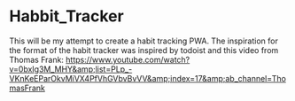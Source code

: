 # Habbit_Tracker
This will be my attempt to create a habit tracking PWA. The inspiration for the format of the habit tracker was inspired by todoist and this video from  Thomas Frank: https://www.youtube.com/watch?v=0bxIg3M_MHY&amp;list=PLp_-VKnKeEParOkvMiVX4PfVhGVbvBvVV&amp;index=17&amp;ab_channel=ThomasFrank
